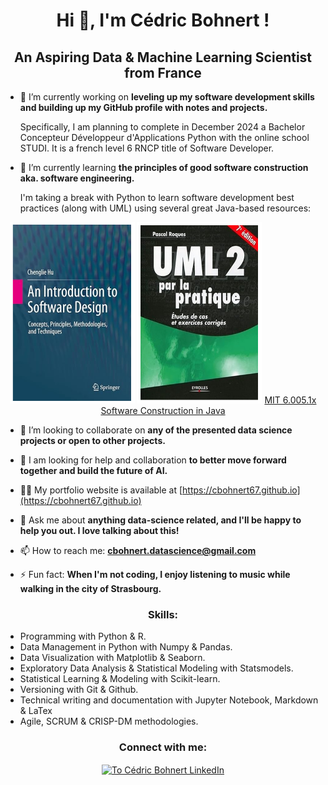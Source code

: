 <h1 align="center">Hi 👋, I'm Cédric Bohnert !</h1>
<h2 align="center">An Aspiring Data & Machine Learning Scientist from France</h3>

- 🔭 I’m currently working on **leveling up my software development skills and building up my GitHub profile with notes and projects.**

  Specifically, I am planning to complete in December 2024 a Bachelor Concepteur Développeur d'Applications Python with the online school STUDI. It is a french level 6 RNCP title of Software Developer. 

- 🌱 I’m currently learning **the principles of good software construction aka. software engineering.**

  I'm taking a break with Python to learn software development best practices (along with UML) using several great Java-based resources:

<p align="center">
<img src="./img/software_design_hue.png" alt="Software Design Hue" height="290" width="200" />
<img src="./img/uml2_pratique_roques.png" alt="UML 2 par la pratique Roques" height="290" width="200" />
<a href="https://openlearninglibrary.mit.edu/courses/course-v1:MITx+6.005.1x+3T2016/about" target="_blank">MIT 6.005.1x Software Construction in Java</a>
</p>

- 👯 I’m looking to collaborate on **any of the presented data science projects or open to other projects.**

- 🤝 I am looking for help and collaboration **to better move forward together and build the future of AI.**

- 👨‍💻 My portfolio website is available at [https://cbohnert67.github.io](https://cbohnert67.github.io)

- 💬 Ask me about **anything data-science related, and I'll be happy to help you out. I love talking about this!**

- 📫 How to reach me: **cbohnert.datascience@gmail.com**

- ⚡ Fun fact: **When I'm not coding, I enjoy listening to music while walking in the city of Strasbourg.**


<h3 align="center">Skills:</h3>

- Programming with Python & R.
- Data Management in Python with Numpy & Pandas.
- Data Visualization with Matplotlib & Seaborn.
- Exploratory Data Analysis & Statistical Modeling with Statsmodels.
- Statistical Learning & Modeling with Scikit-learn.
- Versioning with Git & Github.
- Technical writing and documentation with Jupyter Notebook, Markdown & LaTex
- Agile, SCRUM & CRISP-DM methodologies.




<h3 align="center">Connect with me:</h3>
<p align="center">
<a href="https://linkedin.com/in/cedricbohnert" target="blank"><img align="center" src="https://raw.githubusercontent.com/rahuldkjain/github-profile-readme-generator/master/src/images/icons/Social/linked-in-alt.svg" alt="To Cédric Bohnert LinkedIn" height="30" width="40" /></a>
</p>




